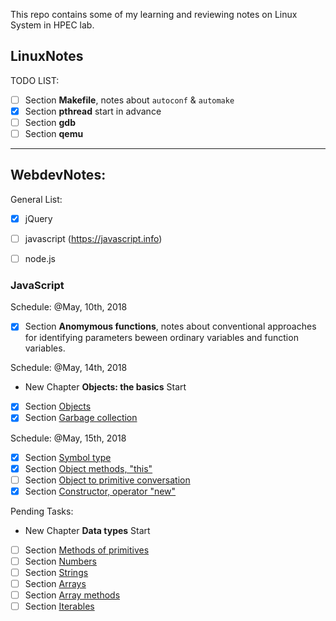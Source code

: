 This repo contains some of my learning and reviewing notes on Linux System in HPEC lab.

## LinuxNotes

TODO LIST:

- [ ] Section **Makefile**, notes about `autoconf` & `automake`
- [x] Section **pthread** start in advance
- [ ] Section **gdb** 
- [ ] Section **qemu**

----

## WebdevNotes:

General List:

- [x] jQuery
- [ ] javascript (https://javascript.info)
- [ ] node.js


### JavaScript

Schedule: @May, 10th, 2018

- [x] Section **Anomymous functions**, notes about conventional approaches for identifying parameters beween ordinary variables and function variables.

Schedule: @May, 14th, 2018

- New Chapter **Objects: the basics** Start
- [x] Section [Objects](https://javascript.info/object)
- [x] Section [Garbage collection](https://javascript.info/garbage-collection)

Schedule: @May, 15th, 2018
- [x] Section [Symbol type](https://javascript.info/symbol)
- [x] Section [Object methods, "this"](https://javascript.info/object-methods)
- [ ] Section [Object to primitive conversation](https://javascript.info/object-toprimitive)
- [x] Section [Constructor, operator "new"](https://javascript.info/constructor-new)

Pending Tasks:

- New Chapter **Data types** Start
- [ ] Section [Methods of primitives](https://javascript.info/primitives-methods)
- [ ] Section [Numbers](https://javascript.info/number)
- [ ] Section [Strings](https://javascript.info/string)
- [ ] Section [Arrays](https://javascript.info/array)
- [ ] Section [Array methods](https://javascript.info/array-methods)
- [ ] Section [Iterables](https://javascript.info/iterable)